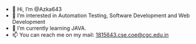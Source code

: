 - 👋 Hi, I’m @Azka643
- 👀 I’m interested in Automation Testing, Software Development and Web Development
- 🌱 I’m currently learning JAVA.
- 📫 You can reach me on my mail: 1815643.cse.coe@cgc.edu.in

<!---
Azka643/Azka643 is a ✨ special ✨ repository because its `README.md` (this file) appears on your GitHub profile.
You can click the Preview link to take a look at your changes.
--->
